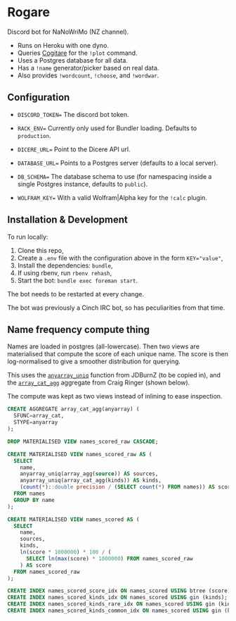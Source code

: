 # Rogare

Discord bot for NaNoWriMo (NZ channel).

- Runs on Heroku with one dyno.
- Queries [Cogitare](https://cogitare.nz) for the `!plot` command.
- Uses a Postgres database for all data.
- Has a `!name` generator/picker based on real data.
- Also provides `!wordcount`, `!choose`, and `!wordwar`.

## Configuration

- `DISCORD_TOKEN=` The discord bot token.

- `RACK_ENV=` Currently only used for Bundler loading. Defaults to `production`.

- `DICERE_URL=` Point to the Dicere API url.

- `DATABASE_URL=` Points to a Postgres server (defaults to a local server).

- `DB_SCHEMA=` The database schema to use (for namespacing inside a single Postgres instance, defaults to `public`).

- `WOLFRAM_KEY=` With a valid Wolfram|Alpha key for the `!calc` plugin.

## Installation & Development

To run locally:

1. Clone this repo,
2. Create a `.env` file with the configuration above in the form `KEY="value"`,
3. Install the dependencies: `bundle`,
4. If using rbenv, run `rbenv rehash`,
5. Start the bot: `bundle exec foreman start`.

The bot needs to be restarted at every change.

The bot was previously a Cinch IRC bot, so has peculiarities from that time.

## Name frequency compute thing

Names are loaded in postgres (all-lowercase). Then two views are materialised
that compute the score of each unique name. The score is then log-normalised to
give a smoother distribution for querying.

This uses the [`anyarray_uniq`](https://github.com/JDBurnZ/postgresql-anyarray/blob/master/stable/anyarray_uniq.sql) function from JDBurnZ (to be copied in), and the [`array_cat_agg`](https://stackoverflow.com/a/22677955/231788) aggregate from Craig Ringer (shown below).

The compute was kept as two views instead of inlining to ease inspection.

```sql
CREATE AGGREGATE array_cat_agg(anyarray) (
  SFUNC=array_cat,
  STYPE=anyarray
);

DROP MATERIALISED VIEW names_scored_raw CASCADE;

CREATE MATERIALISED VIEW names_scored_raw AS (
  SELECT
    name,
    anyarray_uniq(array_agg(source)) AS sources,
    anyarray_uniq(array_cat_agg(kinds)) AS kinds,
    (count(*)::double precision / (SELECT count(*) FROM names)) AS score
  FROM names
  GROUP BY name
);

CREATE MATERIALISED VIEW names_scored AS (
  SELECT
    name,
    sources,
    kinds,
    ln(score * 1000000) * 100 / (
      SELECT ln(max(score) * 1000000) FROM names_scored_raw
    ) AS score
  FROM names_scored_raw
);

CREATE INDEX names_scored_score_idx ON names_scored USING btree (score);
CREATE INDEX names_scored_kinds_idx ON names_scored USING gin (kinds);
CREATE INDEX names_scored_kinds_rare_idx ON names_scored USING gin (kinds) WHERE score <= 20;
CREATE INDEX names_scored_kinds_common_idx ON names_scored USING gin (kinds) WHERE score >= 50;
```
